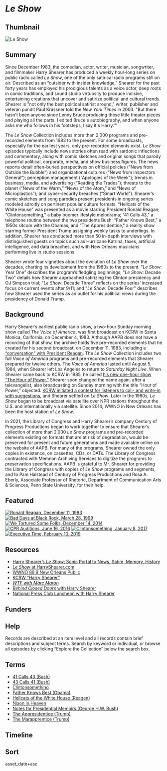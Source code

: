 # *Le Show*

## Thumbnail

![*Le Show*](https://s3.amazonaws.com/americanarchive.org/special-collections/Harry_KCRW_2.jpg "*Le Show*") 

## Summary

Since December 1983, the comedian, actor, writer, musician, songwriter, and filmmaker Harry Shearer has produced a weekly hour-long series on public radio called *Le Show*, one of the only satirical radio programs still on air. Described as an “outsider with insider knowledge,” Shearer for the past forty years has employed his prodigious talents as a voice actor, deep roots in comic traditions, and sound studio virtuosity to produce incisive, entertaining creations that uncover and satirize political and cultural trends. Shearer is "not only the best political satirist around," writer, publisher and veteran pundit Paul Krassner told the *New York Times* in 2003. "But there hasn't been anyone since Lenny Bruce producing these little theater pieces and playing all the parts. I edited Bruce's autobiography, and when anyone asks me who follows in his footsteps, I say it's Harry.'"

The *Le Show* Collection includes more than 2,000 programs and pre-recorded elements from 1983 to the present. For some broadcasts, especially for the earliest years, only pre-recorded elements exist. *Le Show* episodes typically include news stories often read with sardonic inflections and commentary, along with comic sketches and original songs that parody powerful political, corporate, media, and show business figures. The news reports detail often-buried perspectives on official policies (“News from Outside the Bubble”) and organizational cultures (“News from Inspectors General”); perception management (“Apologies of the Week”); trends in business, media, and advertising (“Reading the Trades”); threats to the planet (“News of the Warm,” “News of the Atom,” and “News of Microplastics”); and cyber-security breaches (“Smart World”). Shearer’s comic sketches and song parodies present presidents in ongoing series modeled adroitly on pertinent popular culture formats. “Hellcats of the White House” was presented as a movie starring President Ronald Reagan; “Clintonsomething,” a baby boomer lifestyle melodrama; “41 Calls 43,” a telephone routine between the two presidents Bush; “Father Knows Best,” a 1950s sitcom with the Obamas; and “The Appresidentice,” a reality show starring former President Trump assigning weekly tasks to underlings. In addition, Shearer has conducted more than 50 in-depth interviews with distinguished guests on topics such as Hurricane Katrina, taxes, artificial intelligence, and data breaches, and with New Orleans musicians performing live in studio sessions.

Shearer wrote four vignettes about the evolution of *Le Show* over the decades, charting its development from the 1980s to the present. "*Le Show*: Year One" describes the program’s fledgling beginnings; "*Le Show*: Decade Two" details how Shearer approached satirizing the Clinton presidency and OJ Simpson trial; "*Le Show*: Decade Three" reflects on the series’ increased focus on current events after 9/11; and "*Le Show*: Decade Four" describes how Shearer used the series as an outlet for his political views during the presidency of Donald Trump.

## Background

Harry Shearer’s earliest public radio show, a two-hour Sunday morning show called *The Voice of America*, was first broadcast on KCRW in Santa Monica, California, on December 4, 1983. Although AAPB does not have a recording of that show, the archive holds five pre-recorded elements that he created for his second broadcast, on December 11, 1983, including a [“conversation” with President Reagan](https://americanarchive.org/catalog/cpb-aacip-b74fa8da087?start=8211.18&end=8568.1). The *Le Show* Collection includes two full *Voice of America* programs and pre-recorded elements that Shearer prepared for twelve others. The *Voice of America* lasted until August 5, 1984, when Shearer left Los Angeles to return to *Saturday Night Live*. When Shearer came back to KCRW in 1985, he called [his new one-hour show “The Hour of Power.”](https://americanarchive.org/catalog/cpb-aacip-97bfe68fedb?start=156.7&end=244.09) Shearer soon changed the name again, after a televangelist, also broadcasting on Sunday morning with the title “Hour of Power,” objected. [KCRW initiated a contest for listeners to call- and write-in with suggestions](https://americanarchive.org/catalog/cpb-aacip-b2e799962c4?start=1273.96&end=1560.1), and Shearer settled on *Le Show*. Later in the 1980s, *Le Show* began to be broadcast via satellite over NPR stations throughout the U.S. and internationally via satellite. Since 2014, WWNO in New Orleans has been the host station of *Le Show*.

In 2021, the Library of Congress and Harry Shearer’s company Century of Progress Productions began to work together to ensure that Shearer’s collection of more than 2,000 *Le Show* programs and pre-recorded elements existing on formats that are at risk of degradation, would be preserved for present and future generations and made available online on the website of AAPB. For many of the programs, Shearer owned the only copies in existence, on cassettes, CDs, or DATs. The Library of Congress contracted with Memnon Archiving Services to digitize the programs to preservation specifications. AAPB is grateful to Mr. Shearer for providing the Library of Congress with copies of *Le Show* programs and segments, and to Pam Halstead of Century of Progress Productions and Rosa A. Eberly, Associate Professor of Rhetoric, Department of Communication Arts & Sciences, Penn State University, for their help.

## Featured

[![Ronald Reagan, December 11, 1983](https://s3.amazonaws.com/americanarchive.org/special-collections/aapb_tile.png)](/catalog/cpb-aacip-b74fa8da087?start=8211.18&end=8568.1)
[![Bad Days at Black Rock, March 28, 1999](https://s3.amazonaws.com/americanarchive.org/special-collections/aapb_tile.png)](/catalog/cpb-aacip-4874d51443b?start=2716.19&end=3109.71)
[![We Tortured Some Folks, December 14, 2014](https://s3.amazonaws.com/americanarchive.org/special-collections/aapb_tile.png)](/catalog/cpb-aacip-8215fbc0c1b?start=2911.13&end=3220.26)
[![CPR Auditions, June 16, 2016](https://s3.amazonaws.com/americanarchive.org/special-collections/aapb_tile.png)](/catalog/cpb-aacip-2774697e273?start=1678.56&end=2058.6)
[![Clintonsomething, January 8, 2017](https://s3.amazonaws.com/americanarchive.org/special-collections/aapb_tile.png)](/catalog/cpb-aacip-d4d6d3bcc1c?start=1449.76&end=1864.32)
[![Executive Time, February 10, 2019](https://s3.amazonaws.com/americanarchive.org/special-collections/aapb_tile.png)](/catalog/cpb-aacip-0da5a0e8f8e?start=1924.11&end=2255.12)

## Resources

- [Harry Shearer’s *Le Show*: Sonic Portal to News, Satire, Memory, History](https://americanarchive.org/exhibits/le-show)
- [*Le Show* at HarryShearer.com](https://harryshearer.com/le-show/)
- [WWNO 89.9 New Orleans Public](https://www.wwno.org/)
- [KCRW “Harry Shearer”](https://www.kcrw.com/@@search?q=%22harry%20shearer%22)
- [*WTF with Marc Maron*](https://www.wtfpod.com/podcast/episodes/episode_578_-_harry_shearer)
- [*Behind Closed Doors* with Harry Shearer](https://www.youtube.com/watch?v=jC_2tl7XhhQ)
- [National Press Club Luncheon with Harry Shearer](https://www.press.org/newsroom/video/npc-luncheon-harry-shearer)

## Funders

## Help 

Records are described at an item level and all records contain brief descriptions and subject terms. Search by keyword or individual, or browse all episodes by clicking “Explore the Collection” below the search box.

## Terms

- [41 Calls 43 (Bush)](https://americanarchive.org/catalog?utf8=%E2%9C%93&f%5Baccess_types%5D%5B%5D=digitized&f%5Bcontributing_organizations%5D%5B%5D=Century+of+Progress+Productions+%28CA%29&sort=asset_date+asc&q=%2241+calls+43%22)
- [43 Calls 41 (Bush)](https://americanarchive.org/catalog?utf8=%E2%9C%93&f%5Baccess_types%5D%5B%5D=digitized&f%5Bcontributing_organizations%5D%5B%5D=Century+of+Progress+Productions+%28CA%29&sort=asset_date+asc&q=%2243+calls+41%22)
- [Clintonsomething](https://americanarchive.org/catalog?utf8=%E2%9C%93&f%5Baccess_types%5D%5B%5D=digitized&f%5Bcontributing_organizations%5D%5B%5D=Century+of+Progress+Productions+%28CA%29&sort=asset_date+asc&q=clintonsomething)
- [Father Knows Best (Obama)](https://americanarchive.org/catalog?utf8=%E2%9C%93&f%5Baccess_types%5D%5B%5D=digitized&f%5Bcontributing_organizations%5D%5B%5D=Century+of+Progress+Productions+%28CA%29&sort=asset_date+asc&q=%22father+knows+best%22&exact_or_range=range&after_date=2009-01-20&before_date=2017-01-20&commit=Update)
- [Hellcats of the White House (Reagan)](https://americanarchive.org/catalog?f%5Baccess_types%5D%5B%5D=digitized&f%5Bcontributing_organizations%5D%5B%5D=Century+of+Progress+Productions+%28CA%29&q=hellcats&sort=asset_date+asc)
- [Nixon in Heaven](https://americanarchive.org/catalog?utf8=%E2%9C%93&f%5Baccess_types%5D%5B%5D=digitized&f%5Bcontributing_organizations%5D%5B%5D=Century+of+Progress+Productions+%28CA%29&sort=asset_date+asc&q=%22nixon+in+heaven%22)
- [Notes for Presidential Memoirs (George H.W. Bush)](https://americanarchive.org/catalog?utf8=%E2%9C%93&f%5Baccess_types%5D%5B%5D=digitized&f%5Bcontributing_organizations%5D%5B%5D=Century+of+Progress+Productions+%28CA%29&sort=asset_date+asc&q=%22presidential+memoirs%22)
- [The Appresidentice (Trump)](https://americanarchive.org/catalog?f%5Baccess_types%5D%5B%5D=digitized&q=Appresidentice&sort=asset_date+asc)
- [The Marapprentice (Trump)](https://americanarchive.org/catalog?utf8=%E2%9C%93&f%5Baccess_types%5D%5B%5D=digitized&sort=asset_date+asc&q=Marapprentice)

## Timeline

## Sort 

asset_date+asc
